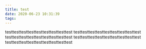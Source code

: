 ```yaml
---
title: test
date: 2020-06-23 10:31:39
tags:
---
```

testtesttesttesttesttesttesttesttest
testtesttesttesttesttesttesttesttest
testtesttesttesttesttesttesttesttest
testtesttesttesttesttesttesttesttest
testtesttesttesttesttesttesttesttest